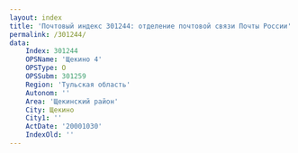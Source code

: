```yaml
---
layout: index
title: 'Почтовый индекс 301244: отделение почтовой связи Почты России'
permalink: /301244/
data:
    Index: 301244
    OPSName: 'Щекино 4'
    OPSType: О
    OPSSubm: 301259
    Region: 'Тульская область'
    Autonom: ''
    Area: 'Щекинский район'
    City: Щекино
    City1: ''
    ActDate: '20001030'
    IndexOld: ''
---
```

